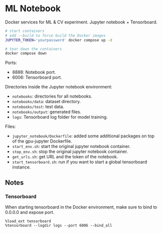 # ML Notebook

Docker services for ML & CV experiment. Jupyter notebook + Tensorboard.

```bash
# start containers
# add --build to force build the Docker images
JUPYTER_TOKEN='yourpassword' docker compose up -d

# tear down the containers
docker compose down
```

Ports:

- 8888: Notebook port.
- 6006: Tensorboard port.

Directories inside the Jupyter notebook environment:

- `notebooks`: directories for all notebooks.
- `notebooks/data`: dataset directory.
- `notebooks/test`: test data.
- `notebooks/output`: generated files.
- `logs`: Tensorboard log folder for model training.

Files:

- `jupyter_notebook/Dockerfile`: added some additional packages on top of the gpu-jupyter Dockerfile.
- `start_env.sh`: start the original jupyter notebook container.
- `stop_env.sh`: stop the original jupyter notebook container.
- `get_urls.sh`: get URL and the token of the notebook.
- `start_tensorboard.sh`: run if you want to start a global tensorboard instance.

## Notes

### Tensorboard

When starting tensorboard in the Docker environment, make sure to bind to 0.0.0.0 and expose port.

```
%load_ext tensorboard
%tensorboard --logdir logs --port 6006 --bind_all
```

